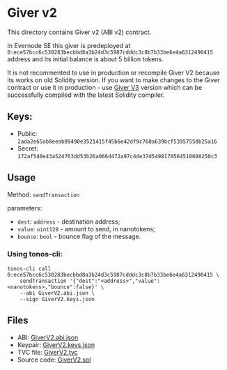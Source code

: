 # Giver v2

This directory contains Giver v2 (ABI v2) contract.

In Evernode SE this giver is predeployed at `0:ece57bcc6c530283becbbd8a3b24d3c5987cdddc3c8b7b33be6e4a6312490415` address 
and its initial balance is about 5 billion tokens. 

It is not recommented to use in production or recompile Giver V2 because its works on old Solidity version.
If you want to make changes to the Giver contract or use it in production - use [Giver V3](../contracts/giver_v3) version which can be successfully compiled with the latest Solidity compiler. 

## Keys:
* Public: `2ada2e65ab8eeab09490e3521415f45b6e42df9c760a639bcf53957550b25a16`
* Secret: `172af540e43a524763dd53b26a066d472a97c4de37d5498170564510608250c3`

## Usage
Method: `sendTransaction`

parameters: 
* `dest`: `address` - destination address;
* `value`: `uint128` - amount to send, in nanotokens;
* `bounce`: `bool` - bounce flag of the message.

### Using tonos-cli:
```commandline
tonos-cli call 0:ece57bcc6c530283becbbd8a3b24d3c5987cdddc3c8b7b33be6e4a6312490415 \
    sendTransaction '{"dest":"<address>","value":<nanotokens>,"bounce":false}' \
    --abi GiverV2.abi.json \
    --sign GiverV2.keys.json  
```


## Files
* ABI: [GiverV2.abi.json](GiverV2.abi.json)
* Keypair: [GiverV2.keys.json](GiverV2.keys.json)
* TVC file: [GiverV2.tvc](GiverV2.tvc)
* Source code: [GiverV2.sol](GiverV2.sol)
